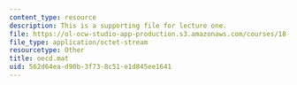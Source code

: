 ```yaml
---
content_type: resource
description: This is a supporting file for lecture one.
file: https://ol-ocw-studio-app-production.s3.amazonaws.com/courses/18-443-statistics-for-applications-fall-2006/562d64ead90b3f738c51e1d845ee1641_oecd.mat
file_type: application/octet-stream
resourcetype: Other
title: oecd.mat
uid: 562d64ea-d90b-3f73-8c51-e1d845ee1641
---
```

